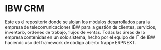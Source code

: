 # IBW CRM

Este es el repositorio donde se alojan los módulos desarrollados para la empresa de telecomunicaciones IBW para la gestión de
clientes, servicios, inventario, órdenes de trabajo, flujos de ventas. Todas las áreas de la empresa contenidas en un solo 
sistema, hecho por el equipo de IT de IBW haciendo uso del framework de código abierto frappe ERPNEXT.
